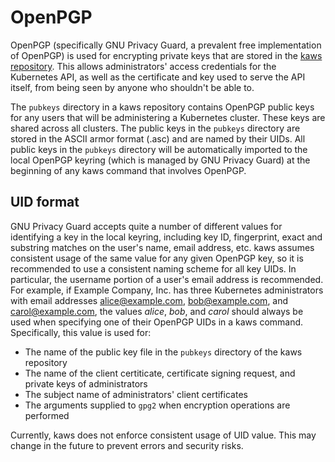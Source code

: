 # OpenPGP

OpenPGP (specifically GNU Privacy Guard, a prevalent free implementation of OpenPGP) is used for encrypting private keys that are stored in the [kaws repository](repository.md).
This allows administrators' access credentials for the Kubernetes API, as well as the certificate and key used to serve the API itself, from being seen by anyone who shouldn't be able to.

The `pubkeys` directory in a kaws repository contains OpenPGP public keys for any users that will be administering a Kubernetes cluster.
These keys are shared across all clusters.
The public keys in the `pubkeys` directory are stored in the ASCII armor format (.asc) and are named by their UIDs.
All public keys in the `pubkeys` directory will be automatically imported to the local OpenPGP keyring (which is managed by GNU Privacy Guard) at the beginning of any kaws command that involves OpenPGP.

## UID format

GNU Privacy Guard accepts quite a number of different values for identifying a key in the local keyring, including key ID, fingerprint, exact and substring matches on the user's name, email address, etc.
kaws assumes consistent usage of the same value for any given OpenPGP key, so it is recommended to use a consistent naming scheme for all key UIDs.
In particular, the username portion of a user's email address is recommended.
For example, if Example Company, Inc. has three Kubernetes administrators with email addresses alice@example.com, bob@example.com, and carol@example.com, the values *alice*, *bob*, and *carol* should always be used when specifying one of their OpenPGP UIDs in a kaws command.
Specifically, this value is used for:

* The name of the public key file in the `pubkeys` directory of the kaws repository
* The name of the client certiticate, certificate signing request, and private keys of administrators
* The subject name of administrators' client certificates
* The arguments supplied to `gpg2` when encryption operations are performed

Currently, kaws does not enforce consistent usage of UID value. This may change in the future to prevent errors and security risks.
